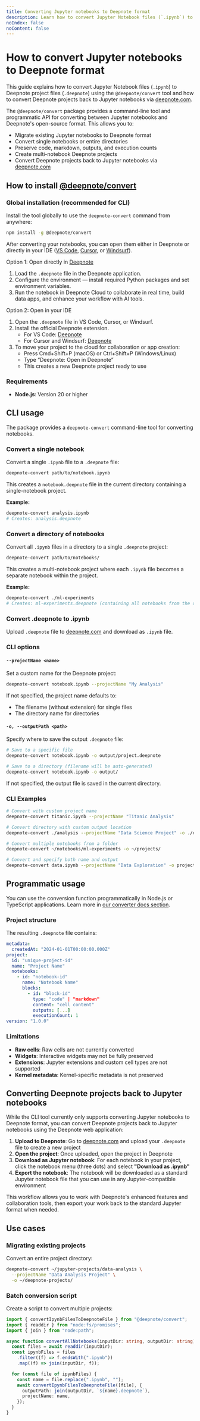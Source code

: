```yaml
---
title: Converting Jupyter notebooks to Deepnote format
description: Learn how to convert Jupyter Notebook files (`.ipynb`) to Deepnote project files (`.deepnote`) using the `@deepnote/convert` tool.
noIndex: false
noContent: false
---
```


# How to convert Jupyter notebooks to Deepnote format

This guide explains how to convert Jupyter Notebook files (`.ipynb`) to Deepnote project files (`.deepnote`) using the `@deepnote/convert` tool and how to convert Deepnote projects back to Jupyter notebooks via [deepnote.com](https://deepnote.com).

The `@deepnote/convert` package provides a command-line tool and programmatic API for converting between Jupyter notebooks and Deepnote's open-source format. This allows you to:

- Migrate existing Jupyter notebooks to Deepnote format
- Convert single notebooks or entire directories
- Preserve code, markdown, outputs, and execution counts
- Create multi-notebook Deepnote projects
- Convert Deepnote projects back to Jupyter notebooks via [deepnote.com](https://deepnote.com)

## How to install [@deepnote/convert](https://www.npmjs.com/package/@deepnote/convert)

### Global installation (recommended for CLI)

Install the tool globally to use the `deepnote-convert` command from anywhere:

```bash
npm install -g @deepnote/convert
```

After converting your notebooks, you can open them either in Deepnote or directly in your IDE ([VS Code](https://marketplace.visualstudio.com/items?itemName=Deepnote.vscode-deepnote), [Cursor](https://open-vsx.org/extension/Deepnote/vscode-deepnote), or [Windsurf](https://open-vsx.org/extension/Deepnote/vscode-deepnote)).

Option 1: Open directly in [Deepnote](https://deepnote.com)

1. Load the `.deepnote` file in the Deepnote application.
2. Configure the environment — install required Python packages and set environment variables.
3. Run the notebook in Deepnote Cloud to collaborate in real time, build data apps, and enhance your workflow with AI tools.

Option 2: Open in your IDE

1. Open the `.deepnote` file in VS Code, Cursor, or Windsurf.
2. Install the official Deepnote extension.
   - For VS Code: [Deepnote](https://marketplace.visualstudio.com/items?itemName=Deepnote.vscode-deepnote)
   - For Cursor and Windsurf: [Deepnote](https://open-vsx.org/extension/Deepnote/vscode-deepnote)
3. To move your project to the cloud for collaboration or app creation:
   - Press Cmd+Shift+P (macOS) or Ctrl+Shift+P (Windows/Linux)
   - Type “Deepnote: Open in Deepnote”
   - This creates a new Deepnote project ready to use

### Requirements

- **Node.js**: Version 20 or higher

## CLI usage

The package provides a `deepnote-convert` command-line tool for converting notebooks.

### Convert a single notebook

Convert a single `.ipynb` file to a `.deepnote` file:

```bash
deepnote-convert path/to/notebook.ipynb
```

This creates a `notebook.deepnote` file in the current directory containing a single-notebook project.

**Example:**

```bash
deepnote-convert analysis.ipynb
# Creates: analysis.deepnote
```

### Convert a directory of notebooks

Convert all `.ipynb` files in a directory to a single `.deepnote` project:

```bash
deepnote-convert path/to/notebooks/
```

This creates a multi-notebook project where each `.ipynb` file becomes a separate notebook within the project.

**Example:**

```bash
deepnote-convert ./ml-experiments
# Creates: ml-experiments.deepnote (containing all notebooks from the directory)
```

### Convert .deepnote to .ipynb

Upload `.deepnote` file to [deepnote.com](https://deepnote.com) and download as `.ipynb` file.

### CLI options

#### `--projectName <name>`

Set a custom name for the Deepnote project:

```bash
deepnote-convert notebook.ipynb --projectName "My Analysis"
```

If not specified, the project name defaults to:

- The filename (without extension) for single files
- The directory name for directories

#### `-o, --outputPath <path>`

Specify where to save the output `.deepnote` file:

```bash
# Save to a specific file
deepnote-convert notebook.ipynb -o output/project.deepnote

# Save to a directory (filename will be auto-generated)
deepnote-convert notebook.ipynb -o output/
```

If not specified, the output file is saved in the current directory.

### CLI Examples

```bash
# Convert with custom project name
deepnote-convert titanic.ipynb --projectName "Titanic Analysis"

# Convert directory with custom output location
deepnote-convert ./analysis --projectName "Data Science Project" -o ./output

# Convert multiple notebooks from a folder
deepnote-convert ~/notebooks/ml-experiments -o ~/projects/

# Convert and specify both name and output
deepnote-convert data.ipynb --projectName "Data Exploration" -o projects/exploration.deepnote
```

## Programmatic usage

You can use the conversion function programmatically in Node.js or TypeScript applications. Learn more in [our converter docs section](https://github.com/deepnote/deepnote/tree/main/packages/convert/docs/convert-programmatically.md).

### Project structure

The resulting `.deepnote` file contains:

```yaml
metadata:
  createdAt: "2024-01-01T00:00:00.000Z"
project:
  id: "unique-project-id"
  name: "Project Name"
  notebooks:
    - id: "notebook-id"
      name: "Notebook Name"
      blocks:
        - id: "block-id"
          type: "code" | "markdown"
          content: "cell content"
          outputs: [...]
          executionCount: 1
version: "1.0.0"
```

### Limitations

- **Raw cells**: Raw cells are not currently converted
- **Widgets**: Interactive widgets may not be fully preserved
- **Extensions**: Jupyter extensions and custom cell types are not supported
- **Kernel metadata**: Kernel-specific metadata is not preserved

## Converting Deepnote projects back to Jupyter notebooks

While the CLI tool currently only supports converting Jupyter notebooks to Deepnote format, you can convert Deepnote projects back to Jupyter notebooks using the Deepnote web application:

1. **Upload to Deepnote**: Go to [deepnote.com](https://deepnote.com) and upload your `.deepnote` file to create a new project
2. **Open the project**: Once uploaded, open the project in Deepnote
3. **Download as Jupyter notebook**: For each notebook in your project, click the notebook menu (three dots) and select **"Download as .ipynb"**
4. **Export the notebook**: The notebook will be downloaded as a standard Jupyter notebook file that you can use in any Jupyter-compatible environment

This workflow allows you to work with Deepnote's enhanced features and collaboration tools, then export your work back to the standard Jupyter format when needed.

## Use cases

### Migrating existing projects

Convert an entire project directory:

```bash
deepnote-convert ~/jupyter-projects/data-analysis \
  --projectName "Data Analysis Project" \
  -o ~/deepnote-projects/
```

### Batch conversion script

Create a script to convert multiple projects:

```typescript
import { convertIpynbFilesToDeepnoteFile } from "@deepnote/convert";
import { readdir } from "node:fs/promises";
import { join } from "node:path";

async function convertAllNotebooks(inputDir: string, outputDir: string) {
  const files = await readdir(inputDir);
  const ipynbFiles = files
    .filter((f) => f.endsWith(".ipynb"))
    .map((f) => join(inputDir, f));

  for (const file of ipynbFiles) {
    const name = file.replace(".ipynb", "");
    await convertIpynbFilesToDeepnoteFile([file], {
      outputPath: join(outputDir, `${name}.deepnote`),
      projectName: name,
    });
  }
}
```
